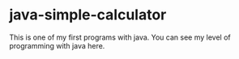 # java-simple-calculator
This is one of my first programs with java. You can see my level of programming with java here.
